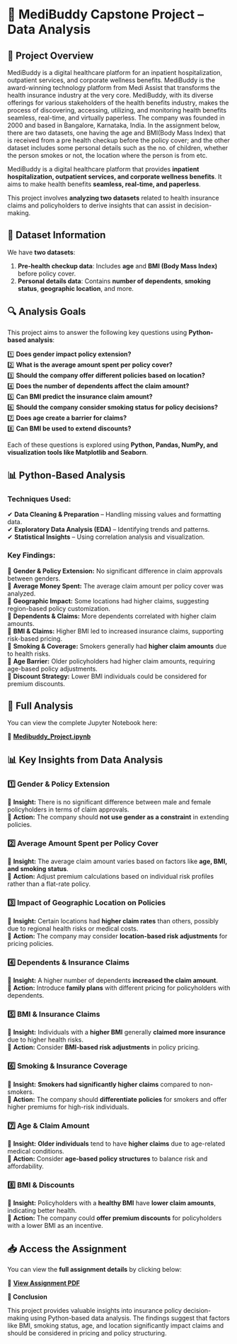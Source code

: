 # 🏥 MediBuddy Capstone Project – Data Analysis


## 📌 Project Overview

MediBuddy is a digital healthcare platform for an inpatient hospitalization, outpatient services, and corporate wellness benefits. MediBuddy is the award-winning technology platform from Medi Assist that transforms the health insurance industry at the very core. MediBuddy, with its diverse offerings for various stakeholders of the health benefits industry, makes the process of discovering, accessing, utilizing, and monitoring health benefits seamless, real-time, and virtually paperless. The company was founded in 2000 and based in Bangalore, Karnataka, India.
In the assignment below, there are two datasets, one having the age and BMI(Body Mass Index) that is received from a pre health checkup before the policy cover; and the other dataset includes some personal details such as the no. of children, whether the person smokes or not, the location where the person is from etc. 

MediBuddy is a digital healthcare platform that provides **inpatient hospitalization, outpatient services, and corporate wellness benefits**. 
It aims to make health benefits **seamless, real-time, and paperless**.

This project involves **analyzing two datasets** related to health insurance claims and policyholders to derive insights that can assist in decision-making.



## 📂 Dataset Information

We have **two datasets**:
1. **Pre-health checkup data**: Includes **age** and **BMI (Body Mass Index)** before policy cover.
2. **Personal details data**: Contains **number of dependents**, **smoking status**, **geographic location**, and more.



## 🔍 Analysis Goals

This project aims to answer the following key questions using **Python-based analysis**:

1️⃣ **Does gender impact policy extension?**  
2️⃣ **What is the average amount spent per policy cover?**  
3️⃣ **Should the company offer different policies based on location?**  
4️⃣ **Does the number of dependents affect the claim amount?**  
5️⃣ **Can BMI predict the insurance claim amount?**  
6️⃣ **Should the company consider smoking status for policy decisions?**  
7️⃣ **Does age create a barrier for claims?**  
8️⃣ **Can BMI be used to extend discounts?**  

Each of these questions is explored using **Python, Pandas, NumPy, and visualization tools like Matplotlib and Seaborn**.


## 📊 Python-Based Analysis

### **Techniques Used:**

✔ **Data Cleaning & Preparation** – Handling missing values and formatting data.  
✔ **Exploratory Data Analysis (EDA)** – Identifying trends and patterns.  
✔ **Statistical Insights** – Using correlation analysis and visualization.  


### **Key Findings:**

📌 **Gender & Policy Extension:** No significant difference in claim approvals between genders.  
📌 **Average Money Spent:** The average claim amount per policy cover was analyzed.  
📌 **Geographic Impact:** Some locations had higher claims, suggesting region-based policy customization.  
📌 **Dependents & Claims:** More dependents correlated with higher claim amounts.  
📌 **BMI & Claims:** Higher BMI led to increased insurance claims, supporting risk-based pricing.  
📌 **Smoking & Coverage:** Smokers generally had **higher claim amounts** due to health risks.  
📌 **Age Barrier:** Older policyholders had higher claim amounts, requiring age-based policy adjustments.  
📌 **Discount Strategy:** Lower BMI individuals could be considered for premium discounts.  



## 📄 Full Analysis

You can view the complete Jupyter Notebook here:  

📌 [**Medibuddy_Project.ipynb**](./Medibuddy_Project.ipynb)



## 📊 Key Insights from Data Analysis

### **1️⃣ Gender & Policy Extension**
🔹 **Insight:** There is no significant difference between male and female policyholders in terms of claim approvals.  
🔹 **Action:** The company should **not use gender as a constraint** in extending policies.  

### **2️⃣ Average Amount Spent per Policy Cover**
🔹 **Insight:** The average claim amount varies based on factors like **age, BMI, and smoking status**.  
🔹 **Action:** Adjust premium calculations based on individual risk profiles rather than a flat-rate policy.  

### **3️⃣ Impact of Geographic Location on Policies**
🔹 **Insight:** Certain locations had **higher claim rates** than others, possibly due to regional health risks or medical costs.  
🔹 **Action:** The company may consider **location-based risk adjustments** for pricing policies.  

### **4️⃣ Dependents & Insurance Claims**
🔹 **Insight:** A higher number of dependents **increased the claim amount**.  
🔹 **Action:** Introduce **family plans** with different pricing for policyholders with dependents.  

### **5️⃣ BMI & Insurance Claims**
🔹 **Insight:** Individuals with a **higher BMI** generally **claimed more insurance** due to higher health risks.  
🔹 **Action:** Consider **BMI-based risk adjustments** in policy pricing.  

### **6️⃣ Smoking & Insurance Coverage**
🔹 **Insight:** **Smokers had significantly higher claims** compared to non-smokers.  
🔹 **Action:** The company should **differentiate policies** for smokers and offer higher premiums for high-risk individuals.  

### **7️⃣ Age & Claim Amount**
🔹 **Insight:** **Older individuals** tend to have **higher claims** due to age-related medical conditions.  
🔹 **Action:** Consider **age-based policy structures** to balance risk and affordability.  

### **8️⃣ BMI & Discounts**
🔹 **Insight:** Policyholders with a **healthy BMI** have **lower claim amounts**, indicating better health.  
🔹 **Action:** The company could **offer premium discounts** for policyholders with a lower BMI as an incentive.  



## 📥 Access the Assignment

You can view the **full assignment details** by clicking below:

📄 [**View Assignment PDF**](https://acrobat.adobe.com/id/urn:aaid:sc:AP:cce31452-5dc9-4f6a-a9cd-da364f1cd142)


**📢 Conclusion**

This project provides valuable insights into insurance policy decision-making using Python-based data analysis. The findings suggest that factors like BMI, smoking status, age, and location significantly impact claims and should be considered in pricing and policy structuring.
